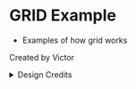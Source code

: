 # GRID Example

- Examples of how grid works

Created by Victor


<details>
  <summary>Design Credits</summary>
  <br/>
<details>
  <summary>Credit: Faizan Ali</summary>
  https://www.figma.com/community/file/1285223148135860491
</details>


<details>
  <summary>Credit: Rabia Israr</summary>
  https://www.figma.com/community/file/1211313973694658452
</details>



<details>
  <summary>Credit: Bejoy</summary>
  https://www.figma.com/community/file/1295835845531190620
</details>


<details>
  <summary>Credit: Nitish Sharma</summary>
  https://www.figma.com/community/file/1199220142157640683
</details>

</details>
